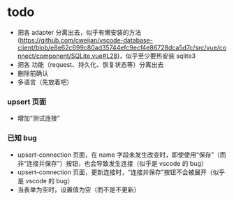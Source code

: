# todo
+ 把各 adapter 分离出去，似乎有懒安装的方法(https://github.com/cweijan/vscode-database-client/blob/e8e62c699c80ad35744efc9ecf4e86728dca5d7c/src/vue/connect/component/SQLite.vue#L28)，似乎至少要热安装 sqlite3
+ 把各 功能（request、持久化、恢复状态等）分离出去
+ 删除前确认
+ 多语言（先放着吧）

### upsert 页面
+ 增加“测试连接”

### 已知 bug
+ upsert-connection 页面，在 name 字段未发生改变时，即使使用“保存”（而非“连接并保存”）按钮，也会导致发生连接（似乎是 vscode 的 bug）
+ upsert-connection 页面，更新连接时，“连接并保存”按钮不会被展开（似乎是 vscode 的 bug）
+ 当表单为空时，设置值为空（而不是不更新）